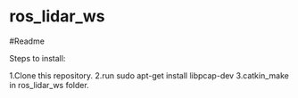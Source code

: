 # ros_lidar_ws

#Readme

Steps to install:

1.Clone this repository.
2.run sudo apt-get install libpcap-dev
3.catkin_make in ros_lidar_ws folder.
